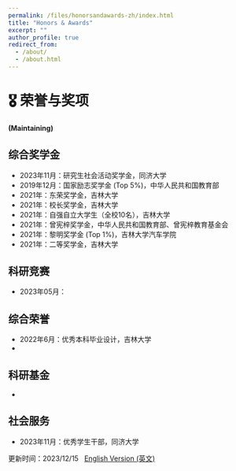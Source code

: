```yaml
---
permalink: /files/honorsandawards-zh/index.html
title: "Honors & Awards"
excerpt: ""
author_profile: true
redirect_from: 
  - /about/
  - /about.html
---
```


# 🎖 荣誉与奖项
**(Maintaining)**
## 综合奖学金
- 2023年11月：研究生社会活动奖学金，同济大学
- 2019年12月：国家励志奖学金 (Top 5%)，中华人民共和国教育部
- 2021年：东荣奖学金，吉林大学
- 2021年：校长奖学金，吉林大学
- 2021年：自强自立大学生（全校10名），吉林大学
- 2021年：曾宪梓奖学金，中华人民共和国教育部、曾宪梓教育基金会
- 2021年：黎明奖学金 (Top 1%)，吉林大学汽车学院
- 2021年：二等奖学金，吉林大学

## 科研竞赛
- 2023年05月： 


## 综合荣誉
- 2022年6月：优秀本科毕业设计，吉林大学
- 

## 科研基金
- 

## 社会服务
- 2023年11月：优秀学生干部，同济大学

更新时间：2023/12/15 &nbsp; [English Version (英文)](https://xuanlinzeng.github.io/ho)